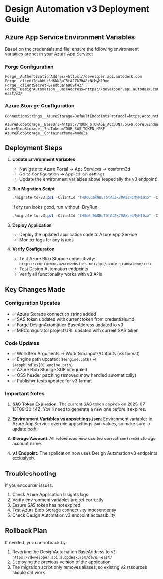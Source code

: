 # Design Automation v3 Deployment Guide

## Azure App Service Environment Variables

Based on the credentials.md file, ensure the following environment variables are set in your Azure App Service:

### Forge Configuration
```
Forge__AuthenticationAddress=https://developer.api.autodesk.com
Forge__clientId=bHUc6d6kNBuT5tAJZk70A8zNcMyM19xo
Forge__clientSecret=G7edb3afa909f437
Forge__DesignAutomation__BaseAddress=https://developer.api.autodesk.com/da/us-east/v3/
```

### Azure Storage Configuration
```
ConnectionStrings__AzureStorage=DefaultEndpointsProtocol=https;AccountName=YOUR_STORAGE_ACCOUNT;AccountKey=YOUR_ACCOUNT_KEY;BlobEndpoint=https://YOUR_STORAGE_ACCOUNT.blob.core.windows.net/;QueueEndpoint=https://YOUR_STORAGE_ACCOUNT.queue.core.windows.net/;TableEndpoint=https://YOUR_STORAGE_ACCOUNT.table.core.windows.net/;FileEndpoint=https://YOUR_STORAGE_ACCOUNT.file.core.windows.net/;

AzureBlobStorage__BaseUrl=https://YOUR_STORAGE_ACCOUNT.blob.core.windows.net/models
AzureBlobStorage__SasToken=YOUR_SAS_TOKEN_HERE
AzureBlobStorage__ContainerName=models
```

## Deployment Steps

1. **Update Environment Variables**
   - Navigate to Azure Portal → App Services → conform3d
   - Go to Configuration → Application settings
   - Update the environment variables above (especially the v3 endpoint)

2. **Run Migration Script**
   ```powershell
   .\migrate-to-v3.ps1 -ClientId "bHUc6d6kNBuT5tAJZk70A8zNcMyM19xo" -ClientSecret "G7edb3afa909f437" -DryRun
   ```
   
   If dry run looks good, run without -DryRun:
   ```powershell
   .\migrate-to-v3.ps1 -ClientId "bHUc6d6kNBuT5tAJZk70A8zNcMyM19xo" -ClientSecret "G7edb3afa909f437"
   ```

3. **Deploy Application**
   - Deploy the updated application code to Azure App Service
   - Monitor logs for any issues

4. **Verify Configuration**
   - Test Azure Blob Storage connectivity: `https://conform3d.azurewebsites.net/api/azure-standalone/test`
   - Test Design Automation endpoints
   - Verify all functionality works with v3 APIs

## Key Changes Made

### Configuration Updates
- ✅ Azure Storage connection string added
- ✅ SAS token updated with current token from credentials.md
- ✅ Forge DesignAutomation BaseAddress updated to v3
- ✅ MRConfigurator project URL updated with current SAS token

### Code Updates
- ✅ WorkItem.Arguments → WorkItem.Inputs/Outputs (v3 format)
- ✅ Engine path updated: `$(engine.path)` → `$(appbundles[0].engine.path)`
- ✅ Azure Blob Storage SDK integrated
- ✅ OSS header patching removed (now handled automatically)
- ✅ Publisher tests updated for v3 format

### Important Notes

1. **SAS Token Expiration**: The current SAS token expires on 2025-07-18T09:30:44Z. You'll need to generate a new one before it expires.

2. **Environment Variables vs appsettings.json**: Environment variables in Azure App Service override appsettings.json values, so make sure to update both.

3. **Storage Account**: All references now use the correct `conform3d` storage account name.

4. **v3 Endpoint**: The application now uses Design Automation v3 endpoints exclusively.

## Troubleshooting

If you encounter issues:

1. Check Azure Application Insights logs
2. Verify environment variables are set correctly
3. Ensure SAS token has not expired
4. Test Azure Blob Storage connectivity independently
5. Check Design Automation v3 endpoint accessibility

## Rollback Plan

If needed, you can rollback by:
1. Reverting the DesignAutomation BaseAddress to v2: `https://developer.api.autodesk.com/da/us-east/`
2. Deploying the previous version of the application
3. The migration script only removes aliases, so existing v2 resources should still work 